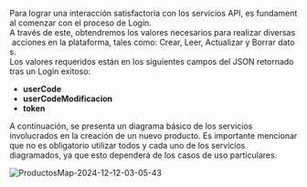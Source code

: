 Para lograr una interacción satisfactoria con los servicios API, es fundamental comenzar con el proceso de Login. A través de este, obtendremos los valores necesarios para realizar diversas acciones en la plataforma, tales como: Crear, Leer, Actualizar y Borrar datos. Los valores requeridos están en los siguientes campos del JSON retornado tras un Login exitoso:

- **userCode**
- **userCodeModificacion**
- **token**

A continuación, se presenta un diagrama básico de los servicios involucrados en la creación de un nuevo producto. Es importante mencionar que no es obligatorio utilizar todos y cada uno de los servicios diagramados, ya que esto dependerá de los casos de uso particulares.

![ProductosMap-2024-12-12-03-05-43](https://github.com/user-attachments/assets/3474a68b-aed3-480c-86e3-ff6dad868c71)
